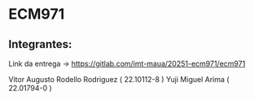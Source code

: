 # ECM971 

## Integrantes:

Link da entrega -> https://gitlab.com/imt-maua/20251-ecm971/ecm971

Vitor Augusto Rodello Rodriguez ( 22.10112-8 )
Yuji Miguel Arima ( 22.01794-0 )
